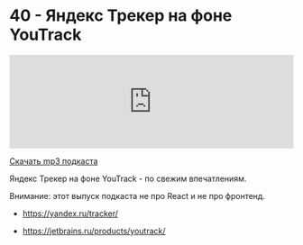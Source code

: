 # 40 - Яндекс Трекер на фоне YouTrack


<iframe width="100%" height="166" scrolling="no" frameborder="no" allow="autoplay" src="https://w.soundcloud.com/player/?url=https%3A//api.soundcloud.com/tracks/407088090&color=%23ff5500&auto_play=false&hide_related=true&show_comments=true&show_user=true&show_reposts=false&show_teaser=true"></iframe>



<a href="https://5minreact.podster.fm/40/download/audio.mp3?download=yes&media=file"><i class="fa fa-download"></i> Скачать mp3 подкаста</a>



Яндекс Трекер на фоне YouTrack - по свежим впечатлениям.

Внимание: этот выпуск подкаста не про React и не про фронтенд.



- https://yandex.ru/tracker/

- https://jetbrains.ru/products/youtrack/
